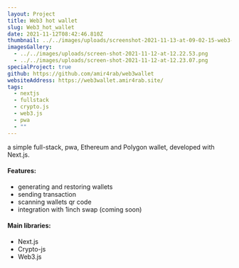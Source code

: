 ```yaml
---
layout: Project
title: Web3 hot wallet
slug: Web3_hot_wallet
date: 2021-11-12T08:42:46.810Z
thumbnail: ../../images/uploads/screenshot-2021-11-13-at-09-02-15-web3-wallet.png
imagesGallery:
  - ../../images/uploads/screen-shot-2021-11-12-at-12.22.53.png
  - ../../images/uploads/screen-shot-2021-11-12-at-12.23.07.png
specialProject: true
github: https://github.com/amir4rab/web3wallet
websiteAddress: https://web3wallet.amir4rab.site/
tags:
  - nextjs
  - fullstack
  - crypto.js
  - web3.js
  - pwa
  - ""
---
```

a simple full-stack, pwa, Ethereum and Polygon wallet, developed with Next.js.

#### Features:
- generating and restoring wallets
- sending transaction
- scanning wallets qr code
- integration with 1inch swap (coming soon)

#### Main libraries:
- Next.js
- Crypto-js
- Web3.js